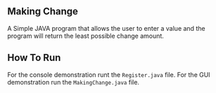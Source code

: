 ## Making Change

A Simple JAVA program that allows the user to enter a value and the program will return the least possible change amount.

## How To Run
For the console demonstration runt the `Register.java` file. For the GUI demonstration run the `MakingChange.java` file.

